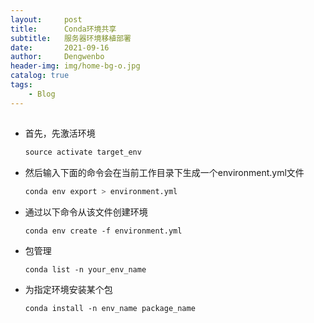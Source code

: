 ```yaml
---
layout:     post
title:      Conda环境共享
subtitle:   服务器环境移植部署
date:       2021-09-16
author:     Dengwenbo
header-img: img/home-bg-o.jpg
catalog: true
tags:
    - Blog
---
```


## 

- 首先，先激活环境
  
  ```python
  source activate target_env
  ```

- 然后输入下面的命令会在当前工作目录下生成一个environment.yml文件
  
  ```python
  conda env export > environment.yml
  ```

- 通过以下命令从该文件创建环境
  
  ```
  conda env create -f environment.yml
  ```

- 包管理
  
  ```
  conda list -n your_env_name
  ```

- 为指定环境安装某个包
  
  ```
  conda install -n env_name package_name
  ```
